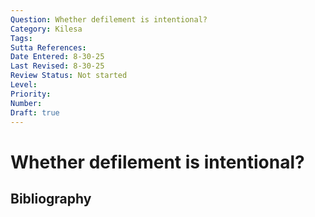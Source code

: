```yaml
---
Question: Whether defilement is intentional?
Category: Kilesa
Tags: 
Sutta References: 
Date Entered: 8-30-25
Last Revised: 8-30-25
Review Status: Not started
Level: 
Priority: 
Number: 
Draft: true
---
```


# Whether defilement is intentional?

## Bibliography

<!-- 

Notes:



 -->